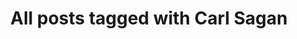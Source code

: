 ---
layout: tag
title: "All posts tagged with Carl Sagan"
permalink: /weblog/tags/carl-sagan/
taxonomy: Carl Sagan
---